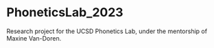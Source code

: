# PhoneticsLab_2023
Research project for the UCSD Phonetics Lab, under the mentorship of Maxine Van-Doren.
